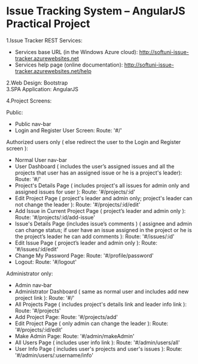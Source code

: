 <h1>Issue Tracking System – AngularJS Practical Project</h1>

1.Issue Tracker REST Services:
- Services base URL (in the Windows Azure cloud): http://softuni-issue-tracker.azurewebsites.net
- Services help page (online documentation): http://softuni-issue-tracker.azurewebsites.net/help 

2.Web Design: Bootstrap<br/>
3.SPA Application: AngularJS

4.Project Screens:

Public:
- Public nav-bar
- Login and Register User Screen: Route: '#/'

Authorized users only ( else redirect the user to the Login and Register screen ):
- Normal User nav-bar
- User Dashboard ( includes the user’s assigned issues and all the projects that user has an assigned issue or he is a project's leader): Route: '#/'
- Project's Details Page ( includes project's all issues for admin only and assigned issues for user ): Route: '#/projects/:id'
- Edit Project Page ( project's leader and admin only; project's leader can not change the leader ): Route: '#/projects/:id/edit'
- Add Issue in Current Project Page ( project’s leader and admin only ): Route: '#/projects/:id/add-issue'
- Issue's Details Page (includes issue’s comments ) 
	( assignee and admin can change status;
	if user have an issue assigned in the project or he is the project’s leader he can add comments ): Route: '#/issues/:id'
- Edit Issue Page ( project’s leader and admin only ): Route: '#/issues/:id/edit'
- Change My Password Page: Route: '#/profile/password'
- Logout: Route: '#/logout'

Administrator only:
- Admin nav-bar
- Administrator Dashboard ( same as normal user and includes add new project link ): Route: '#/'
- All Projects Page ( includes project's details link and leader info link ): Route: '#/projects'
- Add Project Page: Route: '#/projects/add'
- Edit Project Page ( only admin can  change the leader ): Route: '#/projects/:id/edit'
- Make Admin Page: Route: '#/admin/makeAdmin'
- All Users Page ( includes user info link ): Route: '#/admin/users/all'
- User Info Page ( includes user's projects and user's issues ): Route: '#/admin/users/:username/info'

